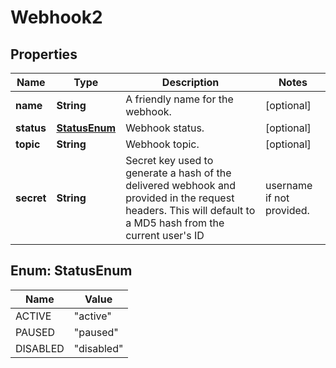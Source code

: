 

# Webhook2


## Properties

Name | Type | Description | Notes
------------ | ------------- | ------------- | -------------
**name** | **String** | A friendly name for the webhook. |  [optional]
**status** | [**StatusEnum**](#StatusEnum) | Webhook status. |  [optional]
**topic** | **String** | Webhook topic. |  [optional]
**secret** | **String** | Secret key used to generate a hash of the delivered webhook and provided in the request headers. This will default to a MD5 hash from the current user&#39;s ID|username if not provided. |  [optional]



## Enum: StatusEnum

Name | Value
---- | -----
ACTIVE | &quot;active&quot;
PAUSED | &quot;paused&quot;
DISABLED | &quot;disabled&quot;



